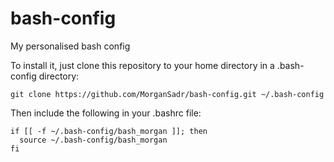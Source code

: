 # bash-config
My personalised bash config

To install it, just clone this repository to your home directory in a .bash-config directory:

```
git clone https://github.com/MorganSadr/bash-config.git ~/.bash-config
```

Then include the following in your .bashrc file:

```
if [[ -f ~/.bash-config/bash_morgan ]]; then
  source ~/.bash-config/bash_morgan
fi
```
